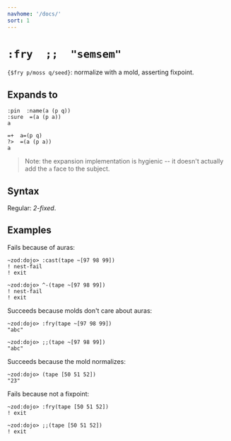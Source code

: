 ```yaml
---
navhome: '/docs/'
sort: 1
---
```


# `:fry  ;;  "semsem"`

`{$fry p/moss q/seed}`: normalize with a mold, asserting fixpoint.

## Expands to

    :pin  :name(a (p q))
    :sure  =(a (p a))
    a

    =+  a=(p q)
    ?>  =(a (p a))
    a

> Note: the expansion implementation is hygienic -- it doesn't actually add the
> `a` face to the subject.

## Syntax

Regular: *2-fixed*.

## Examples

Fails because of auras:

    ~zod:dojo> :cast(tape ~[97 98 99])
    ! nest-fail
    ! exit

    ~zod:dojo> ^-(tape ~[97 98 99])
    ! nest-fail
    ! exit

Succeeds because molds don't care about auras:

    ~zod:dojo> :fry(tape ~[97 98 99])
    "abc"

    ~zod:dojo> ;;(tape ~[97 98 99])
    "abc"

Succeeds because the mold normalizes:

    ~zod:dojo> (tape [50 51 52])
    "23"

Fails because not a fixpoint:

    ~zod:dojo> :fry(tape [50 51 52])
    ! exit

    ~zod:dojo> ;;(tape [50 51 52])
    ! exit
